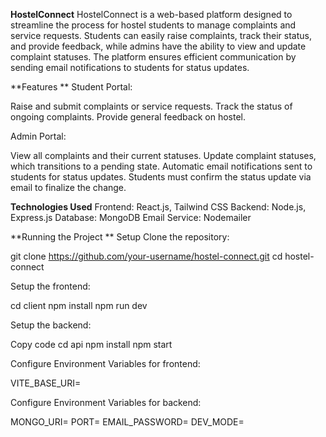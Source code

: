**HostelConnect**
HostelConnect is a web-based platform designed to streamline the process for hostel students to manage complaints and service requests. Students can easily raise complaints, track their status, and provide feedback, while admins have the ability to view and update complaint statuses. The platform ensures efficient communication by sending email notifications to students for status updates.

**Features
**
Student Portal:

Raise and submit complaints or service requests.
Track the status of ongoing complaints.
Provide general feedback on hostel.

Admin Portal:

View all complaints and their current statuses.
Update complaint statuses, which transitions to a pending state.
Automatic email notifications sent to students for status updates.
Students must confirm the status update via email to finalize the change.

**Technologies Used**
Frontend: React.js, Tailwind CSS
Backend: Node.js, Express.js
Database: MongoDB
Email Service: Nodemailer

**Running the Project
**
Setup
Clone the repository:

git clone https://github.com/your-username/hostel-connect.git
cd hostel-connect

Setup the frontend:

cd client
npm install
npm run dev

Setup the backend:

Copy code
cd api
npm install
npm start

Configure Environment Variables for frontend:

VITE_BASE_URI=

Configure Environment Variables for backend:

MONGO_URI=
PORT=
EMAIL_PASSWORD=
DEV_MODE=


